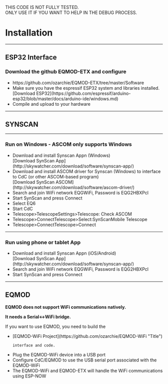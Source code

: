 THIS CODE IS NOT FULLY TESTED.  
ONLY USE IT IF YOU WANT TO HELP IN THE DEBUG PROCESS.  

<h1>Installation</h1>

<hr />

<h2>ESP32 Interface</h2>

<h3>Download the github EQMOD-ETX and configure</h3>
<ul>
<li>https://github.com/ozarchie/EQMOD-ETX/tree/master/Software</li>
<li>Make sure you have the espressif ESP32 system and libraries installed.    
[Download ESP32](https://github.com/espressif/arduino-esp32/blob/master/docs/arduino-ide/windows.md)</li>
<li>Compile and upload to your hardware</li> 
</ul> 
<hr />
<h2>SYNSCAN</h2>
<hr />
<h3>Run on Windows - ASCOM only supports Windows</h3>
<ul>
<li>Download and install Synscan Appn (Windows)</li>
[Download SynScan App](http://skywatcher.com/download/software/synscan-app/)  
<li>Download and install ASCOM driver for Synscan (Windows) to interface to CdC (or other ASCOM-based program)</li>
[Download SynScan ASCOM](http://skywatcher.com/download/software/ascom-driver/)
<li>Search and join WiFi network EQGWiFi, Password is EQG2HBXPcl</li>
<li>Start SynScan and press Connect</li>
<li>Select EQ6</li>
<li>Start CdC</li>
<li>Telescope>TelescopeSettings>Telescope: Check ASCOM</li>
<li>Telescope>ConnectTelescope>Select:SynScanMobile Telescope</li>
<li>Telescope>ConnectTelescope>Connect</li>  
</ul>
<hr />
<h3>Run using phone or tablet App</h3>
<ul>
<li>Download and install Synscan Appn (iOS/Android)</li>
[Download SynScan App](http://skywatcher.com/download/software/synscan-app/)
<li>Search and join WiFi network EQGWiFi, Password is EQG2HBXPcl</li>
<li>Start SynScan and press Connect</li>
</ul>
<hr />
<h2>EQMOD</h2>  

**EQMOD does not support WiFi communications natively.**  

**It needs a Serial<->WiFi bridge.**  

If you want to use EQMOD, you need to build the  
<ul>
<li> [EQMOD-WiFi Project](https://github.com/ozarchie/EQMOD-WiFi  "Title")  
 
    interface and code.  
</li>
<li>Plug the EQMOD-WiFi device into a USB port</li>
<li>Configure CdC/EQMOD to use the USB serial port associated with the EQMOD-WiFi</li>
<li>The EQMOD-WiFi and EQMOD-ETX will handle the WiFi communications using ESP-NOW</li>
</ul>
